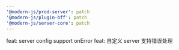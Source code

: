 ```yaml
---
'@modern-js/prod-server': patch
'@modern-js/plugin-bff': patch
'@modern-js/server-core': patch
---
```


feat: server config support onError
feat: 自定义 server 支持错误处理
